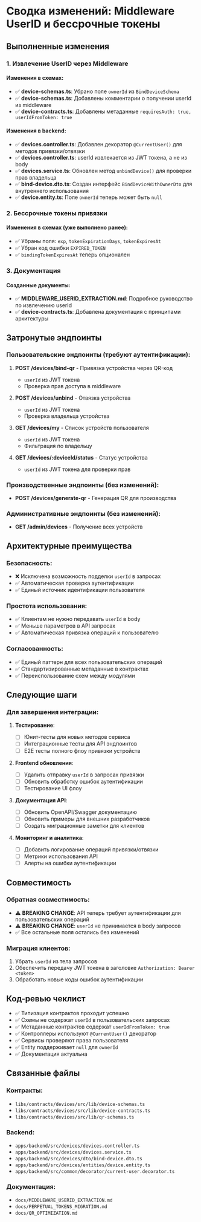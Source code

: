 # Сводка изменений: Middleware UserID и бессрочные токены

## Выполненные изменения

### 1. Извлечение UserID через Middleware

#### Изменения в схемах:

- ✅ **device-schemas.ts**: Убрано поле `ownerId` из `BindDeviceSchema`
- ✅ **device-schemas.ts**: Добавлены комментарии о получении userId из middleware
- ✅ **device-contracts.ts**: Добавлены метаданные `requiresAuth: true, userIdFromToken: true`

#### Изменения в backend:

- ✅ **devices.controller.ts**: Добавлен декоратор `@CurrentUser()` для методов привязки/отвязки
- ✅ **devices.controller.ts**: userId извлекается из JWT токена, а не из body
- ✅ **devices.service.ts**: Обновлен метод `unbindDevice()` для проверки прав владельца
- ✅ **bind-device.dto.ts**: Создан интерфейс `BindDeviceWithOwnerDto` для внутреннего использования
- ✅ **device.entity.ts**: Поле `ownerId` теперь может быть `null`

### 2. Бессрочные токены привязки

#### Изменения в схемах (уже выполнено ранее):

- ✅ Убраны поля: `exp`, `tokenExpirationDays`, `tokenExpiresAt`
- ✅ Убран код ошибки `EXPIRED_TOKEN`
- ✅ `bindingTokenExpiresAt` теперь опционален

### 3. Документация

#### Созданные документы:

- ✅ **MIDDLEWARE_USERID_EXTRACTION.md**: Подробное руководство по извлечению userId
- ✅ **device-contracts.ts**: Добавлена документация с принципами архитектуры

## Затронутые эндпоинты

### Пользовательские эндпоинты (требуют аутентификации):

1. **POST /devices/bind-qr** - Привязка устройства через QR-код
   - `userId` из JWT токена
   - Проверка прав доступа в middleware
2. **POST /devices/unbind** - Отвязка устройства
   - `userId` из JWT токена
   - Проверка владельца устройства
3. **GET /devices/my** - Список устройств пользователя

   - `userId` из JWT токена
   - Фильтрация по владельцу

4. **GET /devices/:deviceId/status** - Статус устройства
   - `userId` из JWT токена для проверки прав

### Производственные эндпоинты (без изменений):

- **POST /devices/generate-qr** - Генерация QR для производства

### Административные эндпоинты (без изменений):

- **GET /admin/devices** - Получение всех устройств

## Архитектурные преимущества

### Безопасность:

- ❌ Исключена возможность подделки `userId` в запросах
- ✅ Автоматическая проверка аутентификации
- ✅ Единый источник идентификации пользователя

### Простота использования:

- ✅ Клиентам не нужно передавать `userId` в body
- ✅ Меньше параметров в API запросах
- ✅ Автоматическая привязка операций к пользователю

### Согласованность:

- ✅ Единый паттерн для всех пользовательских операций
- ✅ Стандартизированные метаданные в контрактах
- ✅ Переиспользование схем между модулями

## Следующие шаги

### Для завершения интеграции:

1. **Тестирование**:

   - [ ] Юнит-тесты для новых методов сервиса
   - [ ] Интеграционные тесты для API эндпоинтов
   - [ ] E2E тесты полного флоу привязки устройств

2. **Frontend обновления**:

   - [ ] Удалить отправку `userId` в запросах привязки
   - [ ] Обновить обработку ошибок аутентификации
   - [ ] Тестирование UI флоу

3. **Документация API**:

   - [ ] Обновить OpenAPI/Swagger документацию
   - [ ] Обновить примеры для внешних разработчиков
   - [ ] Создать миграционные заметки для клиентов

4. **Мониторинг и аналитика**:
   - [ ] Добавить логирование операций привязки/отвязки
   - [ ] Метрики использования API
   - [ ] Алерты на ошибки аутентификации

## Совместимость

### Обратная совместимость:

- ⚠️ **BREAKING CHANGE**: API теперь требует аутентификации для пользовательских операций
- ⚠️ **BREAKING CHANGE**: `userId` не принимается в body запросов
- ✅ Все остальные поля остались без изменений

### Миграция клиентов:

1. Убрать `userId` из тела запросов
2. Обеспечить передачу JWT токена в заголовке `Authorization: Bearer <token>`
3. Обработать новые коды ошибок аутентификации

## Код-ревью чеклист

- ✅ Типизация контрактов проходит успешно
- ✅ Схемы не содержат `userId` в пользовательских запросах
- ✅ Метаданные контрактов содержат `userIdFromToken: true`
- ✅ Контроллеры используют `@CurrentUser()` декоратор
- ✅ Сервисы проверяют права пользователя
- ✅ Entity поддерживает `null` для `ownerId`
- ✅ Документация актуальна

## Связанные файлы

### Контракты:

- `libs/contracts/devices/src/lib/device-schemas.ts`
- `libs/contracts/devices/src/lib/device-contracts.ts`
- `libs/contracts/devices/src/lib/qr-schemas.ts`

### Backend:

- `apps/backend/src/devices/devices.controller.ts`
- `apps/backend/src/devices/devices.service.ts`
- `apps/backend/src/devices/dto/bind-device.dto.ts`
- `apps/backend/src/devices/entities/device.entity.ts`
- `apps/backend/src/common/decorator/current-user.decorator.ts`

### Документация:

- `docs/MIDDLEWARE_USERID_EXTRACTION.md`
- `docs/PERPETUAL_TOKENS_MIGRATION.md`
- `docs/QR_OPTIMIZATION.md`
